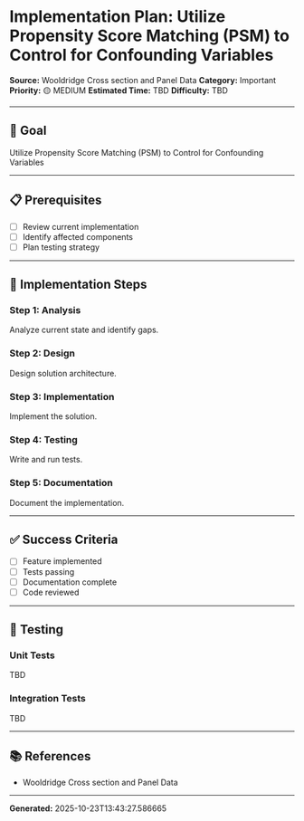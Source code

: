 # Implementation Plan: Utilize Propensity Score Matching (PSM) to Control for Confounding Variables

**Source:** Wooldridge   Cross section and Panel Data
**Category:** Important
**Priority:** 🟡 MEDIUM
**Estimated Time:** TBD
**Difficulty:** TBD

---

## 🎯 Goal

Utilize Propensity Score Matching (PSM) to Control for Confounding Variables

---

## 📋 Prerequisites

- [ ] Review current implementation
- [ ] Identify affected components
- [ ] Plan testing strategy

---

## 🔧 Implementation Steps

### Step 1: Analysis

Analyze current state and identify gaps.

### Step 2: Design

Design solution architecture.

### Step 3: Implementation

Implement the solution.

### Step 4: Testing

Write and run tests.

### Step 5: Documentation

Document the implementation.

---

## ✅ Success Criteria

- [ ] Feature implemented
- [ ] Tests passing
- [ ] Documentation complete
- [ ] Code reviewed

---

## 🧪 Testing

### Unit Tests

TBD

### Integration Tests

TBD

---

## 📚 References

- Wooldridge   Cross section and Panel Data

---

**Generated:** 2025-10-23T13:43:27.586665
